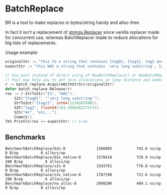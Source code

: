 # BatchReplace

BR is a tool to make replaces in bytes/string handy and alloc-free.

In fact it isn't a replacement of [strings.Replacer](https://golang.org/pkg/strings/#Replacer) since vanilla replacer
made for concurrent use, whereas BatchReplacer made to reduce allocations for big lists of replacements.

Usage example:

```go
originalStr := "this IS a string that contains {tag0}, {tag1}, tag2 and #s"
expectStr := "this WAS a string that contains 'very long substring', 1234567890, 154.195628217573 and etc..."

// Use pool instead of direct using of NewBatchReplace() or NewBatchReplaceStr().
// Pool may help you to get zero allocations on long distance and under high load.
r := batch_replace.AcquireWithStrSrc(originalStr)
defer batch_replace.Release(r)
res := r.StrToStr("IS", "WAS").
    S2S("{tag0}", "'very long substring'").
    StrToInt("{tag1}", int64(1234567890)).
    S2F("tag2", float64(154.195628217573)).
    S2S("#s", "etc...").
    Commit()
fmt.Println(res == expectStr) // true
```

## Benchmarks

```
BenchmarkBatchReplace/b2x-8         	 1566085	       742.6 ns/op	       0 B/op	       0 allocs/op
BenchmarkBatchReplace/b2x_native-8  	 1570418	       729.9 ns/op	     288 B/op	       6 allocs/op
BenchmarkBatchReplace/s2x-8         	 1543791	       776.8 ns/op	       0 B/op	       0 allocs/op
BenchmarkBatchReplace/s2x_native-8  	 1707190	       721.6 ns/op	     288 B/op	       6 allocs/op
BenchmarkBatchReplace/no_alloc-8    	 2998296	       409.1 ns/op	       0 B/op	       0 allocs/op
```
